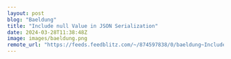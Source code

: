 ```yaml
---
layout: post
blog: "Baeldung"
title: "Include null Value in JSON Serialization"
date: 2024-03-28T11:38:48Z
image: images/baeldung.png
remote_url: "https://feeds.feedblitz.com/~/874597838/0/baeldung~Include-null-Value-in-JSON-Serialization"
---
```

